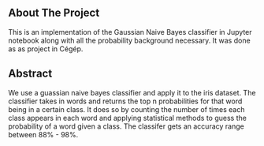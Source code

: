 ## About The Project
This is an implementation of the Gaussian Naive Bayes classifier in Jupyter notebook along with all the probability background necessary. It was done as as project in Cégép.

## Abstract
We use a guassian naive bayes classifier and apply it to the iris dataset.
The classifier takes in words and returns the top n probabilities for that word being in a certain class. It does so by counting the number of times each class appears in each word and applying statistical methods to guess the probability of a word given a class. The classifer gets an accuracy range between 88% - 98%.

